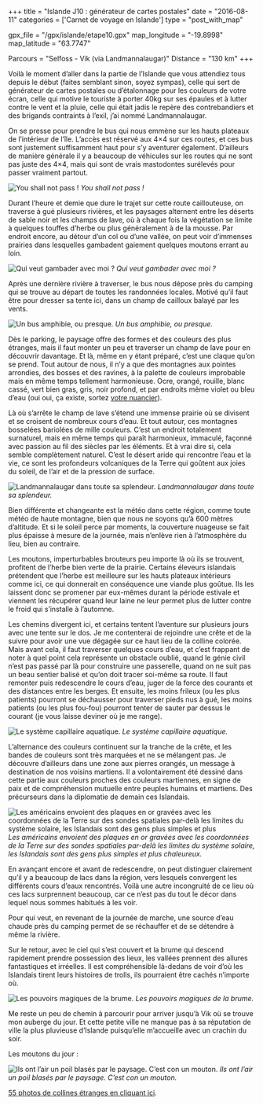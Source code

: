 +++
title = "Islande J10 : générateur de cartes postales"
date = "2016-08-11"
categories = ['Carnet de voyage en Islande']
type = "post_with_map"

gpx_file = "/gpx/islande/etape10.gpx"
map_longitude = "-19.8998"
map_latitude = "63.7747"

Parcours = "Selfoss - Vik (via Landmannalaugar)"
Distance = "130 km"
+++



Voilà le moment d’aller dans la partie de l’Islande que vous attendiez tous depuis le début (faites semblant sinon, soyez sympas), celle qui sert de générateur de cartes postales ou d’étalonnage pour les couleurs de votre écran, celle qui motive le touriste à porter 40kg sur ses épaules et à lutter contre le vent et la pluie, celle qui était jadis le repère des contrebandiers et des brigands contraints à l’exil, j’ai nommé Landmannalaugar.

On se presse pour prendre le bus qui nous emmène sur les hauts plateaux de l’intérieur de l’île. L’accès est réservé aux 4×4 sur ces routes, et ces bus sont justement suffisamment haut pour s’y aventurer également. D’ailleurs de manière générale il y a beaucoup de véhicules sur les routes qui ne sont pas juste des 4×4, mais qui sont de vrais mastodontes surélevés pour passer vraiment partout.


![You shall not pass !](/images/islande/j10/notpass.jpg)
*You shall not pass !*



Durant l’heure et demie que dure le trajet sur cette route caillouteuse, on traverse à gué plusieurs rivières, et les paysages alternent entre les déserts de sable noir et les champs de lave, où à chaque fois la végétation se limite à quelques touffes d’herbe ou plus généralement à de la mousse. Par endroit encore, au détour d’un col ou d’une vallée, on peut voir d’immenses prairies dans lesquelles gambadent gaiement quelques moutons errant au loin.


![Qui veut gambader avec moi ?](/images/islande/j10/prairie.jpg)
*Qui veut gambader avec moi ?*



Après une dernière rivière à traverser, le bus nous dépose près du camping qui se trouve au départ de toutes les randonnées locales. Motivé qu’il faut être pour dresser sa tente ici, dans un champ de cailloux balayé par les vents.


![Un bus amphibie, ou presque.](/images/islande/j10/amphibie.jpg)
*Un bus amphibie, ou presque.*



Dès le parking, le paysage offre des formes et des couleurs des plus étranges, mais il faut monter un peu et traverser un champ de lave pour en découvrir davantage. Et là, même en y étant préparé, c’est une claque qu’on se prend. Tout autour de nous, il n’y a que des montagnes aux pointes arrondies, des bosses et des ravines, à la palette de couleurs improbable mais en même temps tellement harmonieuse. Ocre, orangé, rouille, blanc cassé, vert bien gras, gris, noir profond, et par endroits même violet ou  bleu d’eau (oui oui, ça existe, sortez [votre nuancier](http://www.toutes-les-couleurs.com/nuancier-ral.php)).



Là où s’arrête le champ de lave s’étend une immense prairie où se divisent et se croisent de nombreux cours d’eau. Et tout autour, ces montagnes bosselées bariolées de mille couleurs. C’est un endroit totalement surnaturel, mais en même temps qui paraît harmonieux, immaculé, façonné avec passion au fil des siècles par les éléments. Et à vrai dire si, cela semble complètement naturel. C’est le désert aride qui rencontre l’eau et la vie, ce sont les profondeurs volcaniques de la Terre qui goûtent aux joies du soleil, de l’air et de la pression de surface.


![Landmannalaugar dans toute sa splendeur.](/images/islande/j10/wow.jpg)
*Landmannalaugar dans toute sa splendeur.*



Bien différente et changeante est la météo dans cette région, comme toute météo de haute montagne, bien que nous ne soyons qu’à 600 mètres d’altitude. Et si le soleil perce par moments, la couverture nuageuse se fait plus épaisse à mesure de la journée, mais n’enlève rien à l’atmosphère du lieu, bien au contraire.

Les moutons, imperturbables brouteurs peu importe là où ils se trouvent, profitent de l’herbe bien verte de la prairie. Certains éleveurs islandais prétendent que l’herbe est meilleure sur les hauts plateaux intérieurs comme ici, ce qui donnerait en conséquence une viande plus goûtue. Ils les laissent donc se promener par eux-mêmes durant la période estivale et viennent les récupérer quand leur laine ne leur permet plus de lutter contre le froid qui s’installe à l’automne.



Les chemins divergent ici, et certains tentent l’aventure sur plusieurs jours avec une tente sur le dos. Je me contenterai de rejoindre une crête et de la suivre pour avoir une vue dégagée sur ce haut lieu de la colline colorée. Mais avant cela, il faut traverser quelques cours d’eau, et c’est frappant de noter à quel point cela représente un obstacle oublié, quand le génie civil n’est pas passé par là pour construire une passerelle, quand on ne suit pas un beau sentier balisé et qu’on doit tracer soi-même sa route. Il faut remonter puis redescendre le cours d’eau, juger de la force des courants et des distances entre les berges. Et ensuite, les moins frileux (ou les plus patients) pourront se déchausser pour traverser pieds nus à gué, les moins patients (ou les plus fou-fou) pourront tenter de sauter par dessus le courant (je vous laisse deviner où je me range).


![Le système capillaire aquatique.](/images/islande/j10/capillaire.jpg)
*Le système capillaire aquatique.*



L’alternance des couleurs continuent sur la tranche de la crête, et les bandes de couleurs sont très marquées et ne se mélangent pas. Je découvre d’ailleurs dans une zone aux pierres orangés, un message à destination de nos voisins martiens. Il a volontairement été dessiné dans cette partie aux couleurs proches des couleurs martiennes, en signe de paix et de compréhension mutuelle entre peuples humains et martiens. Des précurseurs dans la diplomatie de demain ces Islandais.


![Les américains envoient des plaques en or gravées avec les coordonnées de la Terre sur des sondes spatiales par-delà les limites du système solaire, les Islandais sont des gens plus simples et plus](/images/islande/j10/hi.jpg)
*Les américains envoient des plaques en or gravées avec les coordonnées de la Terre sur des sondes spatiales par-delà les limites du système solaire, les Islandais sont des gens plus simples et plus chaleureux.*

En avançant encore et avant de redescendre, on peut distinguer clairement qu’il y a beaucoup de lacs dans la région, vers lesquels convergent les différents cours d’eaux rencontrés. Voilà une autre incongruité de ce lieu où ces lacs surprennent beaucoup, car ce n’est pas du tout le décor dans lequel nous sommes habitués à les voir.



Pour qui veut, en revenant de la journée de marche, une source d’eau chaude près du camping permet de se réchauffer et de se détendre à même la rivière.



Sur le retour, avec le ciel qui s’est couvert et la brume qui descend rapidement prendre possession des lieux, les vallées prennent des allures fantastiques et irréelles. Il est compréhensible là-dedans de voir d’où les Islandais tirent leurs histoires de trolls, ils pourraient être cachés n’importe où.


![Les pouvoirs magiques de la brume.](/images/islande/j10/brume.jpg)
*Les pouvoirs magiques de la brume.*

Me reste un peu de chemin à parcourir pour arriver jusqu’à Vik où se trouve mon auberge du jour. Et cette petite ville ne manque pas à sa réputation de ville la plus pluvieuse d’Islande puisqu’elle m’accueille avec un crachin du soir.



Les moutons du jour :


![Ils ont l’air un poil blasés par le paysage. C’est con un mouton.](/images/islande/j10/mouton.jpg)
*Ils ont l’air un poil blasés par le paysage. C’est con un mouton.*

[55 photos de collines étranges en cliquant ici](https://www.flickr.com/gp/135079249@N08/07WPXj).
